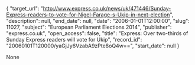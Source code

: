 {
  "target_url": "http://www.express.co.uk/news/uk/471446/Sunday-Express-readers-to-vote-for-Nigel-Farage-s-Ukip-in-next-election", 
  "description": null, 
  "end_date": null, 
  "date": "2006-01-01T12:00:00", 
  "slug": 11027, 
  "subject": "European Parliament Elections 2014", 
  "publisher": "express.co.uk", 
  "open_access": false, 
  "title": "Express: Over two-thirds of Sunday Express readers will vote for Ukip", 
  "record_id": "20060101T120000/yaGjJy6VzabA9zPte8oQ4w==", 
  "start_date": null
}

None